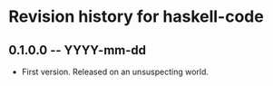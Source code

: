 # Revision history for haskell-code

## 0.1.0.0  -- YYYY-mm-dd

* First version. Released on an unsuspecting world.
